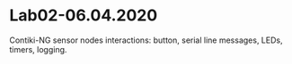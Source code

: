 # Lab02-06.04.2020
Contiki-NG sensor nodes interactions: button, serial line messages, LEDs, timers, logging.
